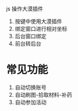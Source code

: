 js 操作大漠插件

1. 按键中使用大漠插件
2. 绑定窗口进行相对坐标
3. 后台窗口绑定
4. 前台转后台

# 常见功能

1. 自动切换账号
2. 自动刷图-拾取材料-补药
3. 自动参加活动
